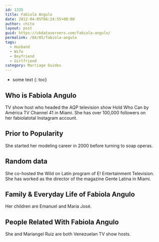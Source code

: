 ```yaml
---
id: 1335
title: Fabiola Angulo
date: 2012-04-05T06:24:55+00:00
author: chito
layout: post
guid: https://ukdataservers.com/fabiola-angulo/
permalink: /04/05/fabiola-angulo
tags:
  - Husband
  - Wife
  - Boyfriend
  - Girlfriend
category: Marriage Guides
---
```


* some text
{: toc}


## Who is  Fabiola Angulo
                  
                  
                  
TV show host who headed the AQP television show Hold Who Can by América TV Channel 41 in Miami. She has over 100,000 followers on her fabiolatotal Instagram account.
                  
                
                
                
## Prior to Popularity 
                  
                  
                  
She started her modeling career in 2000 before turning to soap operas. 
                  
                
                
                
## Random data 
                  
                  
                  
She co-hosted the Wild on Latin program of E! Entertainment Television. She has worked as the director of the magazine Gente Latina in Miami.
                  
                
                
                
## Family & Everyday Life of Fabiola Angulo
                  
                  
                  
Her children are Emanuel and María José.
                  
                
                
                
## People Related With  Fabiola Angulo
                  
                  
                  
She and Mariangel Ruiz are both Venezuelan TV show hosts.
                  
                
              
            
          
          
          
    
    
  

